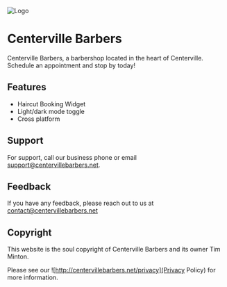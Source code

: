 ![Logo](centerville-barbers/public)

# Centerville Barbers

Centerville Barbers, a barbershop located in the heart of Centerville. Schedule an appointment and stop by today!

## Features

- Haircut Booking Widget
- Light/dark mode toggle
- Cross platform

## Support

For support, call our business phone or email support@centervillebarbers.net.

## Feedback

If you have any feedback, please reach out to us at contact@centervillebarbers.net

## Copyright

This website is the soul copyright of Centerville Barbers and its owner Tim Minton.

Please see our ![http://centervillebarbers.net/privacy](Privacy Policy) for more information.
